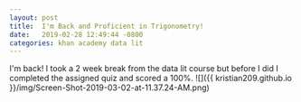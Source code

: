 ```yaml
---
layout: post
title:  I'm Back and Proficient in Trigonometry!
date:   2019-02-28 12:49:44 -0800
categories: khan academy data lit
---
```

I'm back!
I took a 2 week break from the data lit course but before I did I completed the
assigned quiz and scored a 100%.
![]({{ kristian209.github.io }}/img/Screen-Shot-2019-03-02-at-11.37.24-AM.png)
